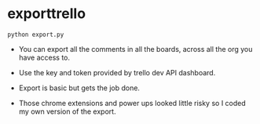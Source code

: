# exporttrello

`python export.py`

* You can export all the comments in all the boards, across all the org you have access to.

* Use the key and token provided by trello dev API dashboard.

* Export is basic but gets the job done. 

* Those chrome extensions and power ups looked little risky so I coded my own version of the export.
